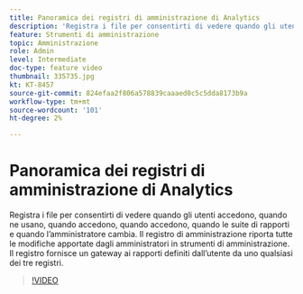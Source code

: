 ```yaml
---
title: Panoramica dei registri di amministrazione di Analytics
description: 'Registra i file per consentirti di vedere quando gli utenti accedono, quando ne usano, quando accedono, quando accedono, quando le suite di rapporti e quando l’amministratore cambia. Il registro di amministrazione riporta tutte le modifiche apportate dagli amministratori in strumenti di amministrazione. Il registro fornisce un gateway ai rapporti definiti dall’utente da uno qualsiasi dei tre registri. '
feature: Strumenti di amministrazione
topic: Amministrazione
role: Admin
level: Intermediate
doc-type: feature video
thumbnail: 335735.jpg
kt: KT-8457
source-git-commit: 824efaa2f806a578839caaaed0c5c5dda8173b9a
workflow-type: tm+mt
source-wordcount: '101'
ht-degree: 2%

---
```



# Panoramica dei registri di amministrazione di Analytics

Registra i file per consentirti di vedere quando gli utenti accedono, quando ne usano, quando accedono, quando accedono, quando le suite di rapporti e quando l’amministratore cambia. Il registro di amministrazione riporta tutte le modifiche apportate dagli amministratori in strumenti di amministrazione. Il registro fornisce un gateway ai rapporti definiti dall’utente da uno qualsiasi dei tre registri.


>[!VIDEO](https://video.tv.adobe.com/v/335735/?quality=12&learn=on)